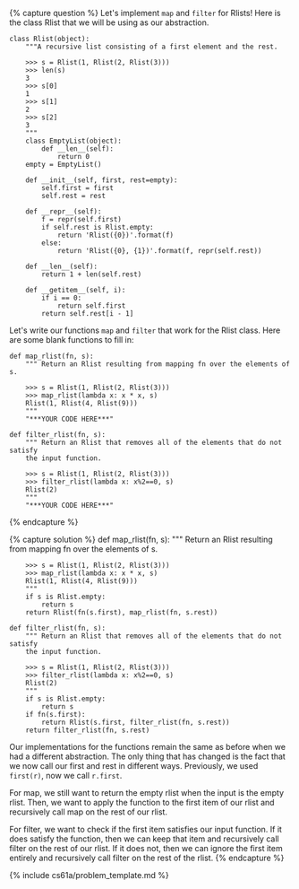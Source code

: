 {% capture question %}
Let's implement `map` and `filter` for Rlists! Here is the class Rlist that we will be using as our abstraction.

    class Rlist(object):
        """A recursive list consisting of a first element and the rest.

        >>> s = Rlist(1, Rlist(2, Rlist(3)))
        >>> len(s)
        3
        >>> s[0]
        1
        >>> s[1]
        2
        >>> s[2]
        3
        """
        class EmptyList(object):
            def __len__(self):
                return 0
        empty = EmptyList()

        def __init__(self, first, rest=empty):
            self.first = first
            self.rest = rest

        def __repr__(self):
            f = repr(self.first)
            if self.rest is Rlist.empty:
                return 'Rlist({0})'.format(f)
            else:
                return 'Rlist({0}, {1})'.format(f, repr(self.rest))

        def __len__(self):
            return 1 + len(self.rest)

        def __getitem__(self, i):
            if i == 0:
                return self.first
            return self.rest[i - 1]

Let's write our functions `map` and `filter` that work for the Rlist class. Here are some blank functions to fill in:

    def map_rlist(fn, s):
        """ Return an Rlist resulting from mapping fn over the elements of s.

        >>> s = Rlist(1, Rlist(2, Rlist(3)))
        >>> map_rlist(lambda x: x * x, s)
        Rlist(1, Rlist(4, Rlist(9)))
        """
        "***YOUR CODE HERE***"

    def filter_rlist(fn, s):
        """ Return an Rlist that removes all of the elements that do not satisfy
        the input function.

        >>> s = Rlist(1, Rlist(2, Rlist(3)))
        >>> filter_rlist(lambda x: x%2==0, s)
        Rlist(2)
        """
        "***YOUR CODE HERE***"
{% endcapture %}

{% capture solution %}
    def map_rlist(fn, s):
        """ Return an Rlist resulting from mapping fn over the elements of s.

        >>> s = Rlist(1, Rlist(2, Rlist(3)))
        >>> map_rlist(lambda x: x * x, s)
        Rlist(1, Rlist(4, Rlist(9)))
        """
        if s is Rlist.empty:
            return s
        return Rlist(fn(s.first), map_rlist(fn, s.rest))

    def filter_rlist(fn, s):
        """ Return an Rlist that removes all of the elements that do not satisfy
        the input function. 

        >>> s = Rlist(1, Rlist(2, Rlist(3)))
        >>> filter_rlist(lambda x: x%2==0, s)
        Rlist(2)
        """
        if s is Rlist.empty:
            return s
        if fn(s.first):
            return Rlist(s.first, filter_rlist(fn, s.rest))
        return filter_rlist(fn, s.rest)
  
Our implementations for the functions remain the same as before when we had a different abstraction. The only thing that has changed is the fact that we now call our first and rest in different ways. Previously, we used `first(r)`, now we call `r.first`.

For map, we still want to return the empty rlist when the input is the empty rlist. Then, we want to apply the function to the first item of our rlist and recursively call map on the rest of our rlist.

For filter, we want to check if the first item satisfies our input function. If it does satisfy the function, then we can keep that item and recursively call filter on the rest of our rlist. If it does not, then we can ignore the first item entirely and recursively call filter on the rest of the rlist.
{% endcapture %}

{% include cs61a/problem_template.md %}
